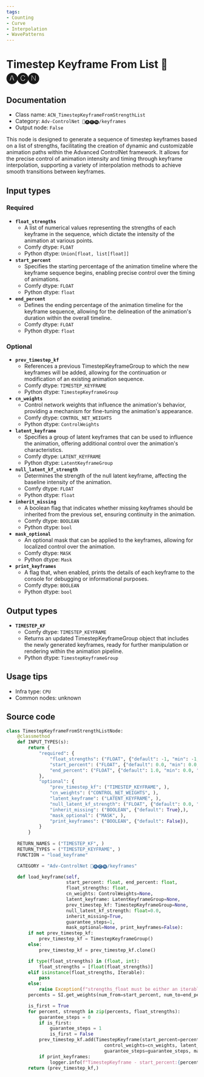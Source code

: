 ```yaml
---
tags:
- Counting
- Curve
- Interpolation
- WavePatterns
---
```


# Timestep Keyframe From List 🛂🅐🅒🅝
## Documentation
- Class name: `ACN_TimestepKeyframeFromStrengthList`
- Category: `Adv-ControlNet 🛂🅐🅒🅝/keyframes`
- Output node: `False`

This node is designed to generate a sequence of timestep keyframes based on a list of strengths, facilitating the creation of dynamic and customizable animation paths within the Advanced ControlNet framework. It allows for the precise control of animation intensity and timing through keyframe interpolation, supporting a variety of interpolation methods to achieve smooth transitions between keyframes.
## Input types
### Required
- **`float_strengths`**
    - A list of numerical values representing the strengths of each keyframe in the sequence, which dictate the intensity of the animation at various points.
    - Comfy dtype: `FLOAT`
    - Python dtype: `Union[float, list[float]]`
- **`start_percent`**
    - Specifies the starting percentage of the animation timeline where the keyframe sequence begins, enabling precise control over the timing of animations.
    - Comfy dtype: `FLOAT`
    - Python dtype: `float`
- **`end_percent`**
    - Defines the ending percentage of the animation timeline for the keyframe sequence, allowing for the delineation of the animation's duration within the overall timeline.
    - Comfy dtype: `FLOAT`
    - Python dtype: `float`
### Optional
- **`prev_timestep_kf`**
    - References a previous TimestepKeyframeGroup to which the new keyframes will be added, allowing for the continuation or modification of an existing animation sequence.
    - Comfy dtype: `TIMESTEP_KEYFRAME`
    - Python dtype: `TimestepKeyframeGroup`
- **`cn_weights`**
    - Control network weights that influence the animation's behavior, providing a mechanism for fine-tuning the animation's appearance.
    - Comfy dtype: `CONTROL_NET_WEIGHTS`
    - Python dtype: `ControlWeights`
- **`latent_keyframe`**
    - Specifies a group of latent keyframes that can be used to influence the animation, offering additional control over the animation's characteristics.
    - Comfy dtype: `LATENT_KEYFRAME`
    - Python dtype: `LatentKeyframeGroup`
- **`null_latent_kf_strength`**
    - Determines the strength of the null latent keyframe, affecting the baseline intensity of the animation.
    - Comfy dtype: `FLOAT`
    - Python dtype: `float`
- **`inherit_missing`**
    - A boolean flag that indicates whether missing keyframes should be inherited from the previous set, ensuring continuity in the animation.
    - Comfy dtype: `BOOLEAN`
    - Python dtype: `bool`
- **`mask_optional`**
    - An optional mask that can be applied to the keyframes, allowing for localized control over the animation.
    - Comfy dtype: `MASK`
    - Python dtype: `Mask`
- **`print_keyframes`**
    - A flag that, when enabled, prints the details of each keyframe to the console for debugging or informational purposes.
    - Comfy dtype: `BOOLEAN`
    - Python dtype: `bool`
## Output types
- **`TIMESTEP_KF`**
    - Comfy dtype: `TIMESTEP_KEYFRAME`
    - Returns an updated TimestepKeyframeGroup object that includes the newly generated keyframes, ready for further manipulation or rendering within the animation pipeline.
    - Python dtype: `TimestepKeyframeGroup`
## Usage tips
- Infra type: `CPU`
- Common nodes: unknown


## Source code
```python
class TimestepKeyframeFromStrengthListNode:
    @classmethod
    def INPUT_TYPES(s):
        return {
            "required": {
                "float_strengths": ("FLOAT", {"default": -1, "min": -1, "step": 0.001, "forceInput": True}),
                "start_percent": ("FLOAT", {"default": 0.0, "min": 0.0, "max": 1.0, "step": 0.001},),
                "end_percent": ("FLOAT", {"default": 1.0, "min": 0.0, "max": 1.0, "step": 0.001}),
            },
            "optional": {
                "prev_timestep_kf": ("TIMESTEP_KEYFRAME", ),
                "cn_weights": ("CONTROL_NET_WEIGHTS", ),
                "latent_keyframe": ("LATENT_KEYFRAME", ),
                "null_latent_kf_strength": ("FLOAT", {"default": 0.0, "min": 0.0, "max": 10.0, "step": 0.001},),
                "inherit_missing": ("BOOLEAN", {"default": True},),
                "mask_optional": ("MASK", ),
                "print_keyframes": ("BOOLEAN", {"default": False}),
            }
        }
    
    RETURN_NAMES = ("TIMESTEP_KF", )
    RETURN_TYPES = ("TIMESTEP_KEYFRAME", )
    FUNCTION = "load_keyframe"

    CATEGORY = "Adv-ControlNet 🛂🅐🅒🅝/keyframes"

    def load_keyframe(self,
                      start_percent: float, end_percent: float,
                      float_strengths: float,
                      cn_weights: ControlWeights=None,
                      latent_keyframe: LatentKeyframeGroup=None,
                      prev_timestep_kf: TimestepKeyframeGroup=None,
                      null_latent_kf_strength: float=0.0,
                      inherit_missing=True,
                      guarantee_steps=1,
                      mask_optional=None, print_keyframes=False):
        if not prev_timestep_kf:
            prev_timestep_kf = TimestepKeyframeGroup()
        else:
            prev_timestep_kf = prev_timestep_kf.clone()

        if type(float_strengths) in (float, int):
            float_strengths = [float(float_strengths)]
        elif isinstance(float_strengths, Iterable):
            pass
        else:
            raise Exception(f"strengths_float must be either an iterable input or a float, but was {type(float_strengths).__repr__}.")
        percents = SI.get_weights(num_from=start_percent, num_to=end_percent, length=len(float_strengths), method=SI.LINEAR)

        is_first = True
        for percent, strength in zip(percents, float_strengths):
            guarantee_steps = 0
            if is_first:
                guarantee_steps = 1
                is_first = False
            prev_timestep_kf.add(TimestepKeyframe(start_percent=percent, strength=strength, null_latent_kf_strength=null_latent_kf_strength,
                                    control_weights=cn_weights, latent_keyframes=latent_keyframe, inherit_missing=inherit_missing,
                                    guarantee_steps=guarantee_steps, mask_hint_orig=mask_optional))
            if print_keyframes:
                logger.info(f"TimestepKeyframe - start_percent:{percent} = {strength}")
        return (prev_timestep_kf,)

```
